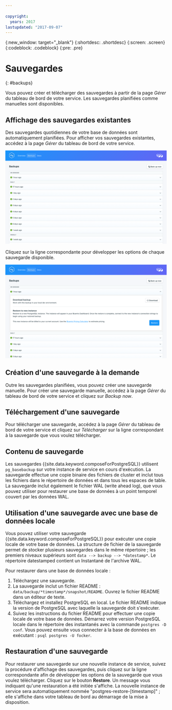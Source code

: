 ```yaml
---

copyright:
  years: 2017
lastupdated: "2017-09-07"
---
```


{:new_window: target="_blank"}
{:shortdesc: .shortdesc}
{:screen: .screen}
{:codeblock: .codeblock}
{:pre: .pre}

# Sauvegardes
{: #backups}

Vous pouvez créer et télécharger des sauvegardes à partir de la page *Gérer* du tableau de bord de votre service. Les sauvegardes planifiées comme manuelles sont disponibles.

## Affichage des sauvegardes existantes

Des sauvegardes quotidiennes de votre base de données sont automatiquement planifiées. Pour afficher vos sauvegardes existantes, accédez à la page *Gérer* du tableau de bord de votre service. 

![Sauvegardes](./images/postgres-backups-show.png "Liste des sauvegardes dans le tableau de bord du service")

Cliquez sur la ligne correspondante pour développer les options de chaque sauvegarde disponible.

![Options de sauvegarde](./images/postgres-backups-options.png "Options d'une sauvegarde.") 

## Création d'une sauvegarde à la demande

Outre les sauvegardes planifiées, vous pouvez créer une sauvegarde manuelle. Pour créer une sauvegarde manuelle, accédez à la page *Gérer* du tableau de bord de votre service et cliquez sur *Backup now*.

## Téléchargement d'une sauvegarde

Pour télécharger une sauvegarde, accédez à la page *Gérer* du tableau de bord de votre service et cliquez sur *Télécharger* sur la ligne correspondant à la sauvegarde que vous voulez télécharger.

## Contenu de sauvegarde

Les sauvegardes {{site.data.keyword.composeForPostgreSQL}} utilisent `pg_basebackup` sur votre instance de service en cours d'exécution. La sauvegarde effectue une copie binaire des fichiers de cluster et inclut tous les fichiers dans le répertoire de données et dans tous les espaces de table. La sauvegarde inclut également le fichier WAL (write ahead log), que vous pouvez utiliser pour restaurer une base de données à un point temporel couvert par les données WAL.

## Utilisation d'une sauvegarde avec une base de données locale

Vous pouvez utiliser votre sauvegarde {{site.data.keyword.composeForPostgreSQL}} pour exécuter une copie locale de votre base de données. La structure de fichier de la sauvegarde permet de stocker plusieurs sauvegardes dans le même répertoire ; les premiers niveaux supérieurs sont `data --> backup --> *datestamp*`. Le répertoire datestamped contient un Instantané de l'archive WAL.

Pour restaurer dans une base de données locale :

1. Téléchargez une sauvegarde.
2. La sauvegarde inclut un fichier README : `data/backup/*timestamp*/snapshot/README`. Ouvrez le fichier README dans un éditeur de texte.
3. Téléchargez et installez PostgreSQL en local. Le fichier README indique la version de PostgreSQL avec laquelle la sauvegarde doit s'exécuter.
4. Suivez les instructions du fichier README pour effectuer une copie locale de votre base de données. Démarrez votre version PostgreSQL locale dans le répertoire des instantanés avec la commande `postgres -D conf`. Vous pouvez ensuite vous connecter à la base de données en exécutant : `psql postgres -U focker`.

## Restauration d'une sauvegarde

Pour restaurer une sauvegarde sur une nouvelle instance de service, suivez la procédure d'affichage des sauvegardes, puis cliquez sur la ligne correspondante afin de développer les options de la sauvegarde que vous voulez télécharger. Cliquez sur le bouton **Restore**. Un message vous indiquant qu'une restauration a été initiée s'affiche. La nouvelle instance de service sera automatiquement nommée "postgres-restore-[timestamp]" ; elle s'affiche dans votre tableau de bord au démarrage de la mise à disposition.
